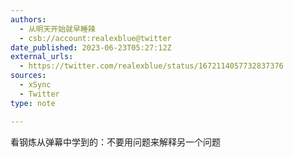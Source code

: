 ```yaml
---
authors:
  - 从明天开始就早睡辣
  - csb://account:realexblue@twitter
date_published: 2023-06-23T05:27:12Z
external_urls:
  - https://twitter.com/realexblue/status/1672114057732837376
sources:
  - xSync
  - Twitter
type: note

---
```


看钢炼从弹幕中学到的：不要用问题来解释另一个问题